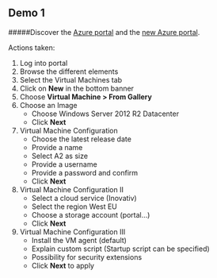 ## Demo 1

#####Discover the [Azure portal][1] and the [new Azure portal][2].

Actions taken:
1. Log into portal
2. Browse the different elements
3. Select the Virtual Machines tab
4. Click on **New** in the bottom banner
5. Choose **Virtual Machine >  From Gallery**
6. Choose an Image
	*	Choose Windows Server 2012 R2 Datacenter
	*	Click **Next**
7. Virtual Machine Configuration
	*	Choose the latest release date
	*	Provide a name
	*	Select A2 as size
	*	Provide a username
	*	Provide a password and confirm
	*	Click **Next**
8. Virtual Machine Configuration II
	*	Select a cloud service (Inovativ)
	*	Select the region West EU
	*	Choose a storage account (portal…)
	*	Click **Next**
9. Virtual Machine Configuration III
	*	Install the VM agent (default)
	*	Explain custom script (Startup script can be specified)
	*	Possibility for security extensions
	*	Click **Next** to apply

[1]: http://manage.windowsazure.com "Windows Azure Portal"
[2]: http://portal.azure.com "Preview Azure Portal"